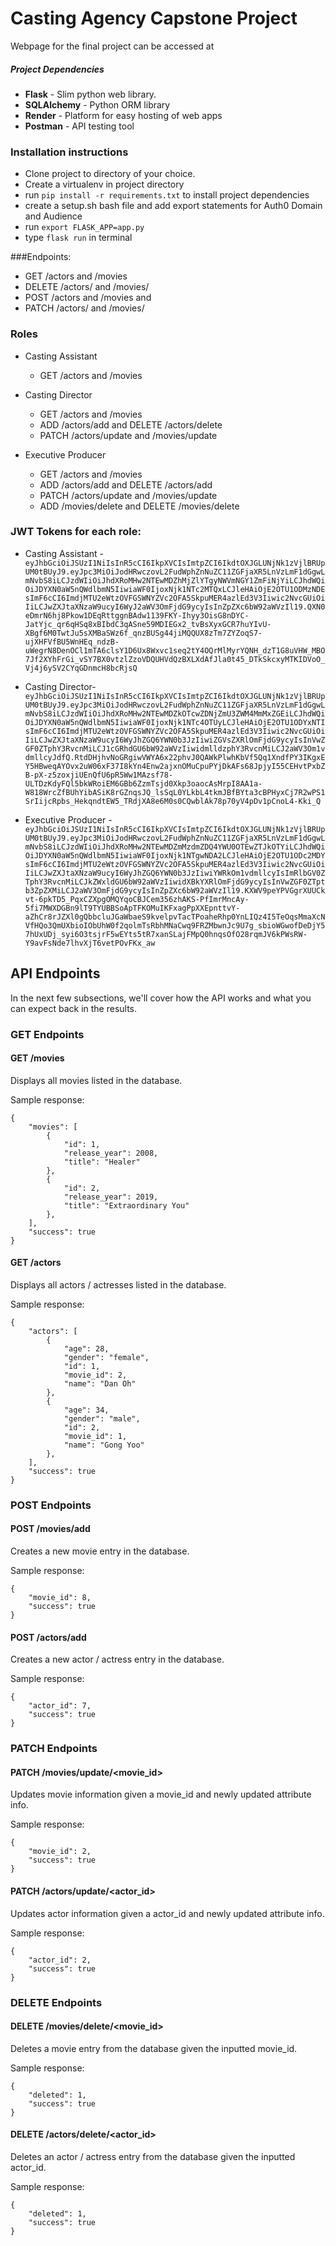 # Casting Agency Capstone Project
Webpage for the final project can be accessed at 

##### Project Dependencies
* __Flask__ - Slim python web library.
* __SQLAlchemy__ - Python ORM library
* __Render__ - Platform for easy hosting of web apps
* __Postman__ - API testing tool

### Installation instructions
* Clone project to directory of your choice.
* Create a virtualenv in project directory
* run ```pip install -r requirements.txt``` to install project dependencies
* create a setup.sh bash file and add export statements for Auth0 Domain and Audience
* run ```export FLASK_APP=app.py```
* type ```flask run``` in terminal

###Endpoints:
* GET /actors and /movies
* DELETE /actors/ and /movies/
* POST /actors and /movies and
* PATCH /actors/ and /movies/

### Roles
* Casting Assistant
    * GET /actors and /movies

* Casting Director
    * GET /actors and /movies
    * ADD /actors/add and DELETE /actors/delete
    * PATCH /actors/update and /movies/update
    
* Executive Producer
    * GET /actors and /movies
    * ADD /actors/add and DELETE /actors/add
    * PATCH /actors/update and /movies/update
    * ADD /movies/delete and DELETE /movies/delete


### JWT Tokens for each role:
* Casting Assistant - ```eyJhbGciOiJSUzI1NiIsInR5cCI6IkpXVCIsImtpZCI6IkdtOXJGLUNjNk1zVjlBRUpUM0tBUyJ9.eyJpc3MiOiJodHRwczovL2FudWphZnNuZC11ZGFjaXR5LnVzLmF1dGgwLmNvbS8iLCJzdWIiOiJhdXRoMHw2NTEwMDZhMjZlYTgyNWVmNGY1ZmFiNjYiLCJhdWQiOiJDYXN0aW5nQWdlbmN5IiwiaWF0IjoxNjk1NTc2MTQxLCJleHAiOjE2OTU1ODMzNDEsImF6cCI6ImdjMTU2eWtzOVFGSWNYZVc2OFA5SkpuMER4azlEd3V3Iiwic2NvcGUiOiIiLCJwZXJtaXNzaW9ucyI6WyJ2aWV3OmFjdG9ycyIsInZpZXc6bW92aWVzIl19.QXN0eDmrN6hj8Pkow1DEqRttggnBAdw1139FKY-Ihyy3OisG8nDYC-JatYjc_qr6qHSq8xBIbdC3qASne59MDIEGx2_tvBsXyxGCR7huYIvU-XBgf6M0TwtJu5sXMBaSWz6f_qnzBUSg44jiMQQUX8zTm7ZYZoqS7-ujXHFVfBU5WnHEq_ndzB-uWegrN8DenOCl1mTA6clsY1D6Ux8Wxvc1seq2tY4OQrMlMyrYQNH_dzT1G8uVHW_MBO7Jf2XYhFrGi_vSY7BX0vtzlZzoVDQUHVdQzBXLXdAfJla0t45_DTkSkcxyMTKIDVoO_Vj4j6ySV2CYqGDnmcH8bcRjsQ```

* Casting Director- ```eyJhbGciOiJSUzI1NiIsInR5cCI6IkpXVCIsImtpZCI6IkdtOXJGLUNjNk1zVjlBRUpUM0tBUyJ9.eyJpc3MiOiJodHRwczovL2FudWphZnNuZC11ZGFjaXR5LnVzLmF1dGgwLmNvbS8iLCJzdWIiOiJhdXRoMHw2NTEwMDZkOTcwZDNjZmU3ZWM4MmMxZGEiLCJhdWQiOiJDYXN0aW5nQWdlbmN5IiwiaWF0IjoxNjk1NTc4OTUyLCJleHAiOjE2OTU1ODYxNTIsImF6cCI6ImdjMTU2eWtzOVFGSWNYZVc2OFA5SkpuMER4azlEd3V3Iiwic2NvcGUiOiIiLCJwZXJtaXNzaW9ucyI6WyJhZGQ6YWN0b3JzIiwiZGVsZXRlOmFjdG9ycyIsInVwZGF0ZTphY3RvcnMiLCJ1cGRhdGU6bW92aWVzIiwidmlldzphY3RvcnMiLCJ2aWV3Om1vdmllcyJdfQ.RtdDHjhvNoGRgiwVWYA6x22phvJ0QAWkPlwhKbVf5Qq1XndfPY3IKgxEY5HBweqAYOvx2uW06xF37I8kYn4Enw2ajxnOMuCpuPYjDkAFs68JpjyI55CEHvtPxbZB-pX-z5zoxjiUEnQfU6pR5Ww1MAzsf78-ULTDzKdyFQl5bkWRoiEM6GBb6ZzmTsjd0Xkp3oaocAsMrpI8AA1a-W818WrcZfBUhYibASiK8rGZnqsJQ_lsSqL0YLkbL4tkmJBfBYta3cBPHyxCj7R2wPS1SrIijcRpbs_HekqndtEW5_TRdjXA8e6M0s0CQwblAk78p70yV4pDv1pCnoL4-Kki_Q```

* Executive Producer - ```eyJhbGciOiJSUzI1NiIsInR5cCI6IkpXVCIsImtpZCI6IkdtOXJGLUNjNk1zVjlBRUpUM0tBUyJ9.eyJpc3MiOiJodHRwczovL2FudWphZnNuZC11ZGFjaXR5LnVzLmF1dGgwLmNvbS8iLCJzdWIiOiJhdXRoMHw2NTEwMDZmMzdmZDQ4YWU0OTEwZTJkOTYiLCJhdWQiOiJDYXN0aW5nQWdlbmN5IiwiaWF0IjoxNjk1NTgwNDA2LCJleHAiOjE2OTU1ODc2MDYsImF6cCI6ImdjMTU2eWtzOVFGSWNYZVc2OFA5SkpuMER4azlEd3V3Iiwic2NvcGUiOiIiLCJwZXJtaXNzaW9ucyI6WyJhZGQ6YWN0b3JzIiwiYWRkOm1vdmllcyIsImRlbGV0ZTphY3RvcnMiLCJkZWxldGU6bW92aWVzIiwidXBkYXRlOmFjdG9ycyIsInVwZGF0ZTptb3ZpZXMiLCJ2aWV3OmFjdG9ycyIsInZpZXc6bW92aWVzIl19.KXWV9peYPVGgrXUUCkvt-6pkTD5_PqxCZXpgOMQYqoCBJCem356zhAKS-PfImrMncAy-5fi7MWXDGBn9lT9TYUBBSoApTFKOMuIKFxagPpXXEpnttvY-aZhCr8rJZXl0gQbbcluJGaWbaeS9kvelpvTacTPoaheRhp0YnLIQz4I5TeOqsMmaXcNVfHQo3QmUXbioIObUhW0f2qolmTsRbhMNaCwq9FRZMbwnJc9U7g_sbioWGwofDeDjY57hUxUDj_syi6O3tsjrF5wEYts5tR7xanSLajFMpQ0hnqsOfO28rqmJV6kPWsRW-Y9avFsNde7lhvXjT6vetPOvFKx_aw```

## API Endpoints

In the next few subsections, we'll cover how the API works and what you can expect back in the results.


### GET Endpoints

#### GET /movies
Displays all movies listed in the database.

Sample response:
```
{
    "movies": [
        {
            "id": 1,
            "release_year": 2008,
            "title": "Healer"
        },
        {
            "id": 2,
            "release_year": 2019,
            "title": "Extraordinary You"
        },
    ],
    "success": true
}
```

#### GET /actors
Displays all actors / actresses listed in the database.

Sample response:
```
{
    "actors": [
        {
            "age": 28,
            "gender": "female",
            "id": 1,
            "movie_id": 2,
            "name": "Dan Oh"
        },
        {
            "age": 34,
            "gender": "male",
            "id": 2,
            "movie_id": 1,
            "name": "Gong Yoo"
        },
    ],
    "success": true
}
```

### POST Endpoints

#### POST /movies/add
Creates a new movie entry in the database.

Sample response:
```
{
    "movie_id": 8,
    "success": true
}
```

#### POST /actors/add
Creates a new actor / actress entry in the database.

Sample response:
```
{
    "actor_id": 7,
    "success": true
}
```

### PATCH Endpoints

#### PATCH /movies/update/<movie_id>
Updates movie information given a movie_id and newly updated attribute info.

Sample response:
```
{
    "movie_id": 2,
    "success": true
}
```

#### PATCH /actors/update/<actor_id>
Updates actor information given a actor_id and newly updated attribute info.

Sample response:
```
{
    "actor_id": 2,
    "success": true
}
```

### DELETE Endpoints

#### DELETE /movies/delete/<movie_id>
Deletes a movie entry from the database given the inputted movie_id.

Sample response:
```
{
    "deleted": 1,
    "success": true
}
```

#### DELETE /actors/delete/<actor_id>
Deletes an actor / actress entry from the database given the inputted actor_id.

Sample response:
```
{
    "deleted": 1,
    "success": true
}
```